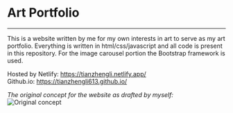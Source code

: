 # Art Portfolio
---
This is a website written by me for my own interests in art to serve as my art portfolio. Everything is written in html/css/javascript and all code is present in this repository. For the image carousel portion the Bootstrap framework is used.

Hosted by Netlify: https://tianzhengli.netlify.app/ <br/>
Github.io: https://tianzhengli613.github.io/

*The original concept for the website as drafted by myself:*
![Original concept](images/concept.png)
